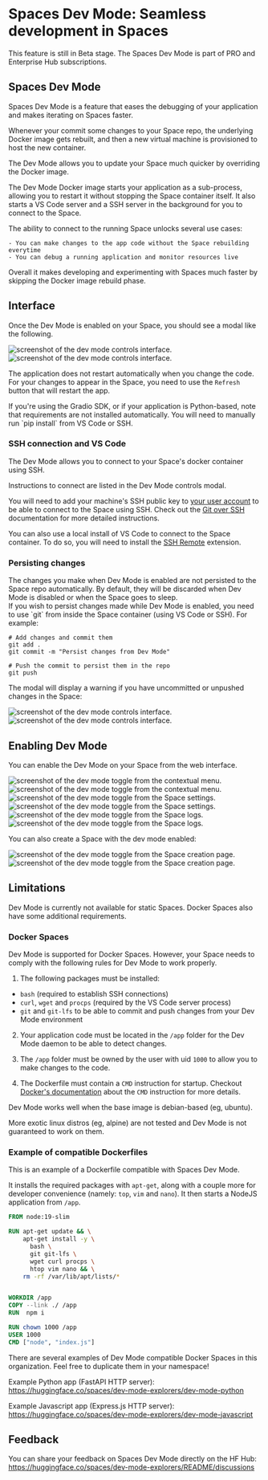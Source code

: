 # Spaces Dev Mode: Seamless development in Spaces

<Tip warning={true}>
This feature is still in Beta stage.
</Tip>

<Tip warning={true}>
The Spaces Dev Mode is part of PRO and Enterprise Hub subscriptions.
</Tip>

## Spaces Dev Mode

Spaces Dev Mode is a feature that eases the debugging of your application and makes iterating on Spaces faster.

Whenever your commit some changes to your Space repo, the underlying Docker image gets rebuilt, and then a new virtual machine is provisioned to host the new container.

The Dev Mode allows you to update your Space much quicker by overriding the Docker image.

The Dev Mode Docker image starts your application as a sub-process, allowing you to restart it without stopping the Space container itself. It also starts a VS Code server and a SSH server in the background for you to connect to the Space.

The ability to connect to the running Space unlocks several use cases:

    - You can make changes to the app code without the Space rebuilding everytime
    - You can debug a running application and monitor resources live

Overall it makes developing and experimenting with Spaces much faster by skipping the Docker image rebuild phase.

## Interface

Once the Dev Mode is enabled on your Space, you should see a modal like the following.

<div class="flex justify-center" style="max-width: 550px">
<img class="block dark:hidden m-0!" src="https://huggingface.co/datasets/huggingface/documentation-images/resolve/main/hub/spaces-dev-mode/dev-mode-controls.png" alt="screenshot of the dev mode controls interface."/>
<img class="hidden dark:block m-0!" src="https://huggingface.co/datasets/huggingface/documentation-images/resolve/main/hub/spaces-dev-mode/dev-mode-controls-dark.png" alt="screenshot of the dev mode controls interface."/>
</div>

The application does not restart automatically when you change the code. For your changes to appear in the Space, you need to use the `Refresh` button that will restart the app.

<div class="alert alert-warning">
  If you're using the Gradio SDK, or if your application is Python-based, note that requirements are not installed automatically.
  You will need to manually run `pip install` from VS Code or SSH.
</div>

### SSH connection and VS Code

The Dev Mode allows you to connect to your Space's docker container using SSH.

Instructions to connect are listed in the Dev Mode controls modal.

You will need to add your machine's SSH public key to [your user account](https://huggingface.co/settings/keys) to be able to connect to the Space using SSH.
Check out the [Git over SSH](./security-git-ssh#add-a-ssh-key-to-your-account) documentation for more detailed instructions.

You can also use a local install of VS Code to connect to the Space container. To do so, you will need to install the [SSH Remote](https://marketplace.visualstudio.com/items?itemName=ms-vscode-remote.remote-ssh) extension.

### Persisting changes

<div class="alert alert-warning">
The changes you make when Dev Mode is enabled are not persisted to the Space repo automatically.
By default, they will be discarded when Dev Mode is disabled or when the Space goes to sleep.
</div>
If you wish to persist changes made while Dev Mode is enabled, you need to use `git` from inside the Space container (using VS Code or SSH). For example:

```shell
# Add changes and commit them
git add .
git commit -m "Persist changes from Dev Mode"

# Push the commit to persist them in the repo
git push
```

The modal will display a warning if you have uncommitted or unpushed changes in the Space:


<div class="flex justify-center" style="max-width: 550px">
<img class="block dark:hidden m-0!" src="https://huggingface.co/datasets/huggingface/documentation-images/resolve/main/hub/spaces-dev-mode/dev-mode-controls-uncommitted.png" alt="screenshot of the dev mode controls interface."/>
<img class="hidden dark:block m-0!" src="https://huggingface.co/datasets/huggingface/documentation-images/resolve/main/hub/spaces-dev-mode/dev-mode-controls-uncommitted-dark.png" alt="screenshot of the dev mode controls interface."/>
</div>

## Enabling Dev Mode

You can enable the Dev Mode on your Space from the web interface.

<div class="flex justify-center" style="max-width: 550px">
<img class="block dark:hidden m-0!" src="https://huggingface.co/datasets/huggingface/documentation-images/resolve/main/hub/spaces-dev-mode/dev-mode-enable-contextual.png" alt="screenshot of the dev mode toggle from the contextual menu."/>
<img class="hidden dark:block m-0!" src="https://huggingface.co/datasets/huggingface/documentation-images/resolve/main/hub/spaces-dev-mode/dev-mode-enable-contextual-dark.png" alt="screenshot of the dev mode toggle from the contextual menu."/>
</div>

<div class="flex justify-center" style="max-width: 550px">
<img class="block dark:hidden m-0!" src="https://huggingface.co/datasets/huggingface/documentation-images/resolve/main/hub/spaces-dev-mode/dev-mode-enable-settings.png" alt="screenshot of the dev mode toggle from the Space settings."/>
<img class="hidden dark:block m-0!" src="https://huggingface.co/datasets/huggingface/documentation-images/resolve/main/hub/spaces-dev-mode/dev-mode-enable-settings-dark.png" alt="screenshot of the dev mode toggle from the Space settings."/>
</div>

<div class="flex justify-center" style="max-width: 550px">
<img class="block dark:hidden m-0!" src="https://huggingface.co/datasets/huggingface/documentation-images/resolve/main/hub/spaces-dev-mode/dev-mode-enable-logs.png" alt="screenshot of the dev mode toggle from the Space logs."/>
<img class="hidden dark:block m-0!" src="https://huggingface.co/datasets/huggingface/documentation-images/resolve/main/hub/spaces-dev-mode/dev-mode-enable-logs-dark.png" alt="screenshot of the dev mode toggle from the Space logs."/>
</div>

You can also create a Space with the dev mode enabled:

<div class="flex justify-center" style="max-width: 550px">
<img class="block dark:hidden m-0!" src="https://huggingface.co/datasets/huggingface/documentation-images/resolve/main/hub/spaces-dev-mode/dev-mode-creation-enable.png" alt="screenshot of the dev mode toggle from the Space creation page."/>
<img class="hidden dark:block m-0!" src="https://huggingface.co/datasets/huggingface/documentation-images/resolve/main/hub/spaces-dev-mode/dev-mode-creation-enable-dark.png" alt="screenshot of the dev mode toggle from the Space creation page."/>
</div>


## Limitations

Dev Mode is currently not available for static Spaces. Docker Spaces also have some additional requirements.

### Docker Spaces

Dev Mode is supported for Docker Spaces. However, your Space needs to comply with the following rules for Dev Mode to work properly.

1. The following packages must be installed:

- `bash` (required to establish SSH connections)
- `curl`, `wget` and `procps` (required by the VS Code server process)
- `git` and `git-lfs` to be able to commit and push changes from your Dev Mode environment

2. Your application code must be located in the `/app` folder for the Dev Mode daemon to be able to detect changes.

3. The `/app` folder must be owned by the user with uid `1000` to allow you to make changes to the code.

4. The Dockerfile must contain a `CMD` instruction for startup. Checkout [Docker's documentation](https://docs.docker.com/reference/dockerfile/#cmd) about the `CMD` instruction for more details.

Dev Mode works well when the base image is debian-based (eg, ubuntu).

More exotic linux distros (eg, alpine) are not tested and Dev Mode is not guaranteed to work on them.

### Example of compatible Dockerfiles

This is an example of a Dockerfile compatible with Spaces Dev Mode.

It installs the required packages with `apt-get`, along with a couple more for developer convenience (namely: `top`, `vim` and `nano`).
It then starts a NodeJS application from `/app`.

```Dockerfile
FROM node:19-slim

RUN apt-get update && \
    apt-get install -y \
      bash \
      git git-lfs \
      wget curl procps \
      htop vim nano && \
    rm -rf /var/lib/apt/lists/*


WORKDIR /app
COPY --link ./ /app
RUN  npm i 

RUN chown 1000 /app
USER 1000
CMD ["node", "index.js"]
```

There are several examples of Dev Mode compatible Docker Spaces in this organization.
Feel free to duplicate them in your namespace!

Example Python app (FastAPI HTTP server): https://huggingface.co/spaces/dev-mode-explorers/dev-mode-python

Example Javascript app (Express.js HTTP server): https://huggingface.co/spaces/dev-mode-explorers/dev-mode-javascript


## Feedback

You can share your feedback on Spaces Dev Mode directly on the HF Hub: https://huggingface.co/spaces/dev-mode-explorers/README/discussions
